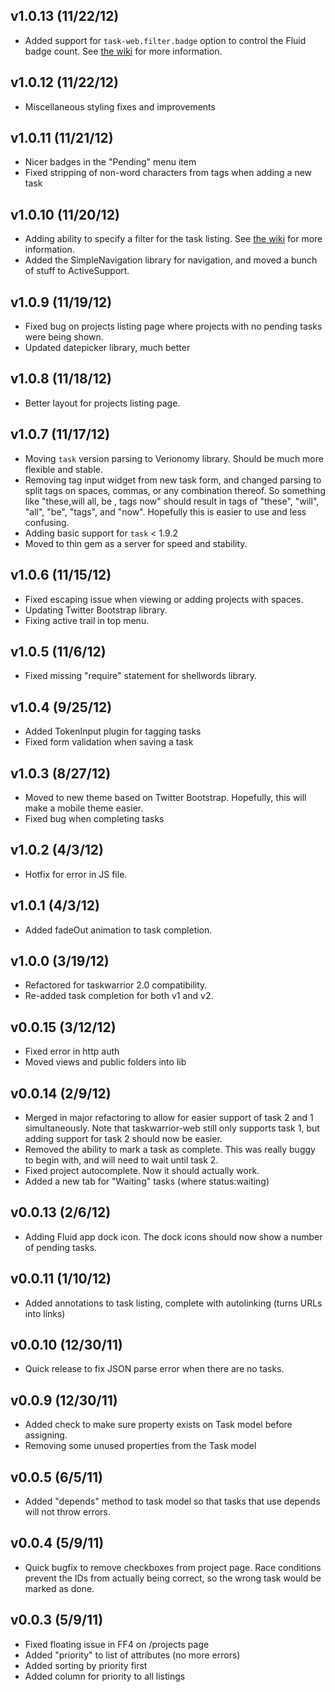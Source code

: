 ## v1.0.13 (11/22/12)

* Added support for `task-web.filter.badge` option to control the Fluid badge
  count. See [the wiki][2] for more information.

[2]: http://github.com/theunraveler/taskwarrior-web/wiki/Additional-.taskrc-options

## v1.0.12 (11/22/12)

* Miscellaneous styling fixes and improvements

## v1.0.11 (11/21/12)

* Nicer badges in the "Pending" menu item
* Fixed stripping of non-word characters from tags when adding a new task

## v1.0.10 (11/20/12)

* Adding ability to specify a filter for the task listing. See [the wiki][1]
  for more information.
* Added the SimpleNavigation library for navigation, and moved a bunch of stuff
  to ActiveSupport.

[1]: http://github.com/theunraveler/taskwarrior-web/wiki/Additional-.taskrc-options

## v1.0.9 (11/19/12)

* Fixed bug on projects listing page where projects with no pending tasks were
  being shown.
* Updated datepicker library, much better

## v1.0.8 (11/18/12)

* Better layout for projects listing page.

## v1.0.7 (11/17/12)

* Moving `task` version parsing to Verionomy library. Should be much more
  flexible and stable.
* Removing tag input widget from new task form, and changed parsing to split
  tags on spaces, commas, or any combination thereof. So something like
  "these,will all,  be  , tags now" should result in tags of "these", "will",
  "all", "be", "tags", and "now". Hopefully this is easier to use and less
  confusing.
* Adding basic support for `task` < 1.9.2
* Moved to thin gem as a server for speed and stability.

## v1.0.6 (11/15/12)

* Fixed escaping issue when viewing or adding projects with spaces.
* Updating Twitter Bootstrap library.
* Fixing active trail in top menu.

## v1.0.5 (11/6/12)

* Fixed missing "require" statement for shellwords library.

## v1.0.4 (9/25/12)

* Added TokenInput plugin for tagging tasks
* Fixed form validation when saving a task

## v1.0.3 (8/27/12)

* Moved to new theme based on Twitter Bootstrap. Hopefully, this will make
  a mobile theme easier.
* Fixed bug when completing tasks

## v1.0.2 (4/3/12)

* Hotfix for error in JS file.

## v1.0.1 (4/3/12)

* Added fadeOut animation to task completion.

## v1.0.0 (3/19/12)

* Refactored for taskwarrior 2.0 compatibility.
* Re-added task completion for both v1 and v2.

## v0.0.15 (3/12/12)

* Fixed error in http auth
* Moved views and public folders into lib

## v0.0.14 (2/9/12)

* Merged in major refactoring to allow for easier support of task 2 and
  1 simultaneously. Note that taskwarrior-web still only supports task 1, but
  adding support for task 2 should now be easier.
* Removed the ability to mark a task as complete. This was really buggy to
  begin with, and will need to wait until task 2.
* Fixed project autocomplete. Now it should actually work.
* Added a new tab for "Waiting" tasks (where status:waiting)

## v0.0.13 (2/6/12)

* Adding Fluid app dock icon. The dock icons should now show a number of
  pending tasks.

## v0.0.11 (1/10/12)

* Added annotations to task listing, complete with autolinking (turns URLs into
  links)

## v0.0.10 (12/30/11)

* Quick release to fix JSON parse error when there are no tasks.

## v0.0.9 (12/30/11)

* Added check to make sure property exists on Task model before assigning.
* Removing some unused properties from the Task model

## v0.0.5 (6/5/11)

* Added "depends" method to task model so that tasks that use depends will not
  throw errors.

## v0.0.4 (5/9/11)

* Quick bugfix to remove checkboxes from project page. Race conditions prevent
  the IDs from actually being correct, so the wrong task would be marked as
  done.

## v0.0.3 (5/9/11)

* Fixed floating issue in FF4 on /projects page
* Added "priority" to list of attributes (no more errors)
* Added sorting by priority first
* Added column for priority to all listings
